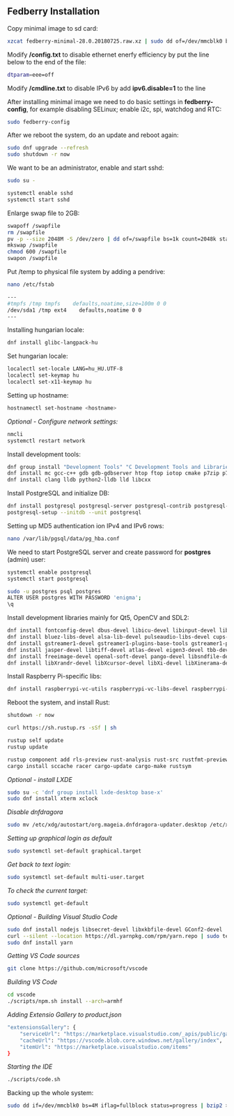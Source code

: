## Fedberry Installation

Copy minimal image to sd card:

```bash
xzcat fedberry-minimal-28.0.20180725.raw.xz | sudo dd of=/dev/mmcblk0 bs=4M iflag=fullblock oflag=direct status=progress; sudo sync
```

Modify **/config.txt** to disable ethernet enerfy efficiency by put the line below to the end of the file:

```bash
dtparam=eee=off
```

Modify **/cmdline.txt** to disable IPv6 by add **ipv6.disable=1** to the line

After installing minimal image we need to do basic settings in **fedberry-config**, for example disabling SELinux; enable i2c, spi, watchdog and RTC:

```bash
sudo fedberry-config
```

After we reboot the system, do an update and reboot again:

```bash
sudo dnf upgrade --refresh
sudo shutdown -r now
```

We want to be an administrator, enable and start sshd:

```bash
sudo su -

systemctl enable sshd
systemctl start sshd
```

Enlarge swap file to 2GB:

```bash
swapoff /swapfile
rm /swapfile
pv -p --size 2048M -S /dev/zero | dd of=/swapfile bs=1k count=2048k status=noxfer
mkswap /swapfile
chmod 600 /swapfile
swapon /swapfile
```

Put /temp to physical file system by adding a pendrive:

```bash
nano /etc/fstab

---
#tmpfs /tmp tmpfs    defaults,noatime,size=100m 0 0
/dev/sda1 /tmp ext4    defaults,noatime 0 0
---
```

Installing hungarian locale:

```bash
dnf install glibc-langpack-hu
```

Set hungarian locale:

```bash
localectl set-locale LANG=hu_HU.UTF-8
localectl set-keymap hu
localectl set-x11-keymap hu
```

Setting up hostname:

```bash
hostnamectl set-hostname <hostname>
```

*Optional - Configure network settings:*

```bash
nmcli
systemctl restart network
```

Install development tools:

```bash
dnf group install "Development Tools" "C Development Tools and Libraries"
dnf install mc gcc-c++ gdb gdb-gdbserver htop ftop iotop cmake p7zip p7zip-plugins ntop
dnf install clang lldb python2-lldb lld libcxx
```

Install PostgreSQL and initialize DB:

```bash
dnf install postgresql postgresql-server postgresql-contrib postgresql-devel
postgresql-setup --initdb --unit postgresql
```

Setting up MD5 authentication ion IPv4 and IPv6 rows:

```bash
nano /var/lib/pgsql/data/pg_hba.conf
```

We need to start PostgreSQL server and create password for **postgres** (admin) user:

```bash
systemctl enable postgresql
systemctl start postgresql

sudo -u postgres psql postgres
ALTER USER postgres WITH PASSWORD 'enigma';
\q
```

Install development libraries mainly for Qt5, OpenCV and SDL2:

```bash
dnf install fontconfig-devel dbus-devel libicu-devel libinput-devel libxkbcommon-devel sqlite-devel openssl-devel libssh-devel libpng-devel libjpeg-turbo-devel glib2-devel
dnf install bluez-libs-devel alsa-lib-devel pulseaudio-libs-devel cups-devel fftw-devel boost-devel
dnf install gstreamer1-devel gstreamer1-plugins-base-tools gstreamer1-plugins-base-devel gstreamer1-plugins-good gstreamer1-plugins-good-extras gstreamer1-plugins-ugly gstreamer1-plugins-bad-free gstreamer1-plugins-bad-free-devel gstreamer1-plugins-bad-free-extras
dnf install jasper-devel libtiff-devel atlas-devel eigen3-devel tbb-devel
dnf install freeimage-devel openal-soft-devel pango-devel libsndfile-devel systemd-devel libwebp-devel libmodplug-devel freeglut-devel
dnf install libXrandr-devel libXcursor-devel libXi-devel libXinerama-devel libXScrnSaver-devel
```

Install Raspberry Pi-specific libs:

```bash
dnf install raspberrypi-vc-utils raspberrypi-vc-libs-devel raspberrypi-vc-static omxplayer wiringpi-devel wiringpi-tools
```

Reboot the system, and install Rust:

```bash
shutdown -r now

curl https://sh.rustup.rs -sSf | sh

rustup self update
rustup update

rustup component add rls-preview rust-analysis rust-src rustfmt-preview
cargo install sccache racer cargo-update cargo-make rustsym
```

*Optional - install LXDE*

```bash
sudo su -c 'dnf group install lxde-desktop base-x'
sudo dnf install xterm xclock
```

*Disable dnfdragora*

```bash
sudo mv /etc/xdg/autostart/org.mageia.dnfdragora-updater.desktop /etc/xdg/autostart/org.mageia.dnfdragora-updater.desktop.mask
```


*Setting up graphical login as default*

```bash
sudo systemctl set-default graphical.target
```

*Get back to text login:*

```bash
sudo systemctl set-default multi-user.target
```

*To check the current target:*

```bash
sudo systemctl get-default
```

*Optional - Building Visual Studio Code*

```bash
sudo dnf install nodejs libsecret-devel libxkbfile-devel GConf2-devel
curl --silent --location https://dl.yarnpkg.com/rpm/yarn.repo | sudo tee /etc/yum.repos.d/yarn.repo
sudo dnf install yarn
```

*Getting VS Code sources*

```bash
git clone https://github.com/microsoft/vscode
```

*Building VS Code*

```bash
cd vscode
./scripts/npm.sh install --arch=armhf
```

*Adding Extensio Gallery to product.json*

```bash
"extensionsGallery": {
    "serviceUrl": "https://marketplace.visualstudio.com/_apis/public/gallery",
    "cacheUrl": "https://vscode.blob.core.windows.net/gallery/index",
    "itemUrl": "https://marketplace.visualstudio.com/items"
}
```

*Starting the IDE*

```bash
./scripts/code.sh
```

Backing up the whole system:

```bash
sudo dd if=/dev/mmcblk0 bs=4M iflag=fullblock status=progress | bzip2 > fedberry-28.img.bz2
```
